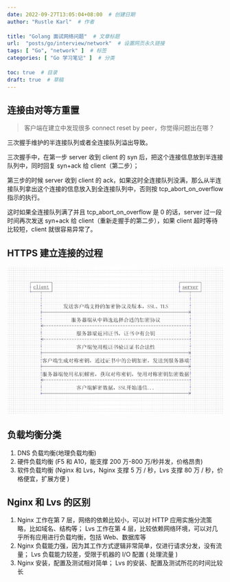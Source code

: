 ```yaml
---
date: 2022-09-27T13:05:04+08:00  # 创建日期
author: "Rustle Karl"  # 作者

title: "Golang 面试网络问题"  # 文章标题
url:  "posts/go/interview/network"  # 设置网页永久链接
tags: [ "Go", "network" ]  # 标签
categories: [ "Go 学习笔记" ]  # 分类

toc: true  # 目录
draft: true  # 草稿
---
```


## 连接由对等方重置

> 客户端在建立中发现很多 connect reset by peer，你觉得问题出在哪？

三次握手维护的半连接队列或者全连接队列溢出导致。

三次握手中，在第一步 server 收到 client 的 syn 后，把这个连接信息放到半连接队列中，同时回复 syn+ack 给 client（第二步）；

第三步的时候 server 收到 client 的 ack，如果这时全连接队列没满，那么从半连接队列拿出这个连接的信息放入到全连接队列中，否则按 tcp_abort_on_overflow 指示的执行。

这时如果全连接队列满了并且 tcp_abort_on_overflow 是 0 的话，server 过一段时间再次发送 syn+ack 给 client（重新走握手的第二步），如果 client 超时等待比较短，client 就很容易异常了。

## HTTPS 建立连接的过程

![img](../assets/images/interview/network/https_connect.jpg)

## 负载均衡分类

1. DNS 负载均衡(地理负载均衡)
2. 硬件负载均衡 (F5 和 A10，能支撑 200 万-800 万/秒并发，价格昂贵)
3. 软件负载均衡 (Nginx 和 Lvs，Nginx 支撑 5 万 / 秒，Lvs 支撑 80 万 / 秒，价格便宜，扩展方便 )

## Nginx 和 Lvs 的区别

1. Nginx 工作在第 7 层，网络的依赖比较小，可以对 HTTP 应用实施分流策略，比如域名、结构等； Lvs 工作在第 4 层，比较依赖网络环境，可以对几乎所有应用进行负载均衡，包括 Web、数据库等
2. Nginx 负载能力强，因为其工作方式逻辑非常简单，仅进行请求分发，没有流量； Lvs 负载能力较差，受限于机器的 I/O 配置 ( 处理流量 )
3. Nginx 安装，配置及测试相对简单； Lvs 的安装、配置及测试所花的时间比较长

```go

```
